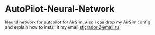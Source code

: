# AutoPilot-Neural-Network
Neural network for autopilot for AirSim.
Also i can drop my AirSim config and explain how to install it
my email stigrador.2@mail.ru
